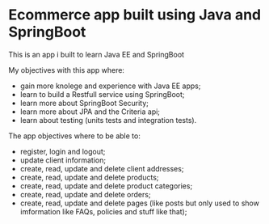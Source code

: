 # Ecommerce app built using Java and SpringBoot

This is an app i built to learn Java EE and SpringBoot

My objectives with this app where:
- gain more knolege and experience with Java EE apps;
- learn to build a Restfull service using SpringBoot;
- learn more about SpringBoot Security;
- learn more about JPA and the Criteria api;
- learn about testing (units tests and integration tests).

The app objectives where to be able to:
- register, login and logout;
- update client information;
- create, read, update and delete client addresses;
- create, read, update and delete products;
- create, read, update and delete product categories;
- create, read, update and delete orders;
- create, read, update and delete pages (like posts but only used to show imformation like FAQs, policies and stuff like that);
